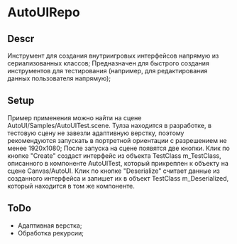 # AutoUIRepo

## Descr
Инструмент для создания внутриигровых интерфейсов напрямую из сериализованных классов; Предназначен для быстрого создания инструментов для тестирования (например, для редактирования данных пользователя напрямую);

## Setup
Пример применения можно найти на сцене AutoUI/Samples/AutoUITest.scene. Тулза находится в разработке, в тестовую сцену не завезли адаптивную верстку, поэтому рекомендуются запускать в портретной ориентации с разрешением не менее 1920х1080; 
После запуска на сцене появятся две кнопки. Клик по кнопке "Create" создаст интерфейс из объекта TestClass m_TestClass, описанного в компоненте AutoUITest, который прикреплен к объекту на сцене Canvas/AutoUI. Клик по кнопке "Deserialize" считает данные из созданного интерфейса и запишет их в объект TestClass m_Deserialized, который находится в том же компоненте.  

## ToDo 
- Адаптивная верстка;
- Обработка рекурсии;
